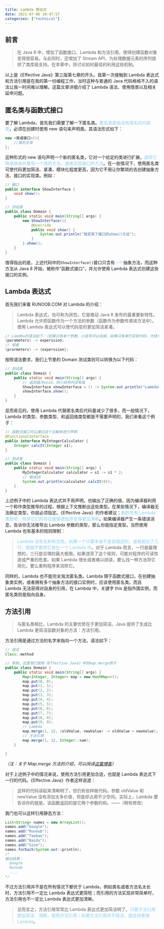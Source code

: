 ```yaml
---
title: Lambda 表达式
date: 2021-07-06 10:47:57
categories: ["technical"]
---
```


## 前言

> 在 Java 8 中，增加了函数接口、Lambda 和方法引用，使得创建函数对象变得很容易。与此同时，还增加了 Stream API，为处理数据元素的序列提供了类库级支持。在本章中，将讨论如何最佳的利用这些机制。

以上是《Effective Java》第三版第七章的开头。我第一次接触到 Lambda 表达式和方法引用是在我的第一份编程工作，当时这种与普通的 Java 代码格格不入的语法让我一时间难以理解。这篇文章详细介绍了 Lambda 语法、使用情景以及相关延申问题。

## 匿名类与函数式接口

要了解 Lambda，首先我们需要了解一下匿名类。<font color="skyblue">匿名类是指没有类名的内部类</font>，必须在创建时使用 new 语句来声明类。其语法形式如下：

```java
new <类或接口>(){
    //类的主体
};
```

这种形式的 new 语句声明一个新的匿名类，它对一个给定的类进行扩展，<font color="skyblue">通常它用来继承并重写一个类的方法，或者实现接口的方法</font>。在一些情况下，使用匿名类可使代码更加简洁、紧凑，模块化程度更高，因为它不用让你繁琐的去创建抽象方法、接口的实现类。例如：

```java
// 接口
public interface ShowInterface {
    void show();
}

// 测试类
public class Domain {
    public static void main(String[] args) {
        new ShowInterface(){
            @Override
            public void show() {
                System.out.println("我实现了接口的show()方法");
            }
        }.show();
    }
}
```

值得指出的是，上述代码中的`ShowInterface()`接口只含有<font color="skyblue">一个</font>抽象方法，而这种方法从 Java 8 开始，被称作“函数式接口”，并允许使用 Lambda 表达式创建这些接口的实例。

## Lambda 表达式

首先我们来看 RUNOOB.COM 对 Lambda 的介绍：

> Lambda 表达式，也可称为闭包，它是推动 Java 8 发布的最重要新特性。Lambda 允许把函数作为一个方法的参数（函数作为参数传递进方法中）。使用 Lambda 表达式可以使代码变的更加简洁紧凑。

```java
// Lamdba的语法如下：（如果只有单个参数，小括号可以去掉，如果只有单行实现代码，大括号可以去掉）
(parameters) -> experssion;
// 或者
(prarmeters) -> {experssion};
```

按照语法要求，我们上节里的 Domain 测试类则可以转换为以下代码：

```java
// 测试类
public class Domain {
    public static void main(String[] args) {
        // 返回值为void，则小括号内没有值
        ShowInterface showInterface = () -> System.out.println("Lambda表达式实现了接口的Show()方法");
        showInterface.show();
    }
}
```

显而易见的，使用 Lambda 代替匿名类后代码量减少了很多，而一般情况下，Lambda 的类型、参数类型、和返回值类型都是不需要声明的，我们来看这个例子：

```java
// 函数式接口可以通过这个注解来进行声明
@FunctionalInterface
public interface MyIntegerCalculator {
    Integer calcIt(Integer s1);
}

// 测试类
public class Domain {
    public static void main(String[] args) {
        MyIntegerCalculator calculator = s1 -> s1 * 2;
        // 输出18
        System.out.println(calculator.calcIt(9));
    }
}
```

上述例子中的 Lambda 表达式并不用声明，也输出了正确的值，因为编译器利用一个称作类型推导的过程，根据上下文推断出这些类型。在某些情况下，编译器无法确定类型，你就必须指定。《Effective Java》的作者建议：<font color="skyblue">删除所有 Lambda 类型吧，除非它们的存在能够使程序变得更加清晰</font>。如果编译器产生一条错误消息，告诉你无法推导出 Lambda 参数的类型，那么你就指定类型。当然使用 Lambda 也有基本的规则限制：

> <font color="skyblue">Lambda 没有名称和文档，如果一个计算本身不是自描述的，或者超出了几行，那就不要把它放在一个 Lambda 中</font>。对于 Lambda 而言，一行是最理想的，三行是合理的最大极限。如果违背了这个规则，可能对程序的可读性造成严重的危害。如果 Lambda 很长或者难以阅读，要么找一种方法将它简化，要么重构程序来消除它。

同样的，Lambda 也不能完全淘汰匿名类。Lambda 限于函数式接口，在创建抽象类实例，或者拥有多个抽象方法的接口实例时，应该使用匿名类。而且 Lambda 无法获得对自身的引用，在 Lambda 中，关键字 this 是指外围实例，而匿名类则是指向自身。

## 方法引用

> 与匿名类相比，Lambda 的主要优势在于更加简洁。Java 提供了生成比 Lambda 更简洁函数对象的方法：方法引用。

方法引用是通过方法的名字来指向一个方法，语法如下：

```java
// 语法
Class::method

// 举例，这里我们使用《Effective Java》中的map.merge例子
public class Domain {
    public static void main(String[] args) {
        Map<Integer, Integer> map = new HashMap<>();
        map.put(0, 0);
        map.put(1, 1);
        map.put(2, 2);
        map.put(3, 3);
        map.put(4, 4);
        map.put(5, 5);
        map.put(6, 6);
        map.put(7, 7);
        map.put(8, 8);
        map.put(9, 9);
        // Lambda
        map.merge(1, 12, (oldValue, newValue) -> oldValue + newValue);
        // 方法引用
        map.merge(1, 12, Integer::sum);
    }

}
```

_（注：关于 Map.merge 方法的介绍，可以阅读[这篇博客](https://www.cnblogs.com/wy697495/p/10952380.html)）_

对于上述例子中的情况来说，使用方法引用更加合适，也就是 Lambda 表达式下一行的代码。《Effective Java》作者这样说道：

> 这样的代码读起来清晰明了，但仍有些样板代码。参数 oldValue 和 newValue 没有添加太多价值，但是却占用不少空间。实际上，Lambda 要告诉你的就是，该函数返回的是它两个参数的和。——（稍有修改）

我门也可以这样引用静态方法：

```java
List<String> names = new ArrayList();
names.add("Google");
names.add("Runoob");
names.add("Taobao");
names.add("Baidu");
names.add("Sina");
names.forEach(System.out::println);
/*
输出结果：
  Google
  Runoob
  ....
*/
```

不过方法引用并不是在所有情况下都优于 Lambda，例如类名或者方法名太长时，方法引用不一定比 Lambda 表达式更简短；而引用的方法实现非常简单时，方法引用也不一定比 Lambda 表达式更加清晰。

> 总而言之，方法引用常常比 Lambda 表达式更加简洁明了。<font color="skyblue">只要方法引用更加简洁、清晰，就用方法引用；如果方法引用并不简洁，就坚持使用 Lambda</font>。

